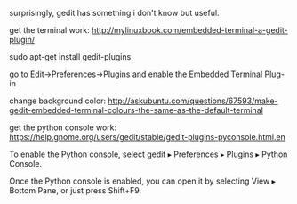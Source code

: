 surprisingly, gedit has something i don't know but useful.

get the terminal work: http://mylinuxbook.com/embedded-terminal-a-gedit-plugin/

sudo apt-get install gedit-plugins

go to Edit->Preferences->Plugins and enable the Embedded Terminal Plug-in

change background color: http://askubuntu.com/questions/67593/make-gedit-embedded-terminal-colours-the-same-as-the-default-terminal

get the python console work: https://help.gnome.org/users/gedit/stable/gedit-plugins-pyconsole.html.en

To enable the Python console, select gedit ▸ Preferences ▸ Plugins ▸ Python Console.

Once the Python console is enabled, you can open it by selecting View ▸ Bottom Pane, 
or just press Shift+F9.



